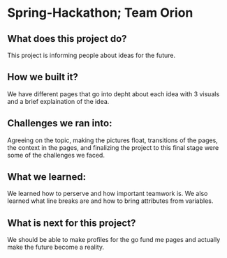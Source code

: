 # Spring-Hackathon; Team Orion 
## What does this project do?
This project is informing people about ideas for the future. 
## How we built it?
We have different pages that go into depht about each idea with 3 visuals and a brief explaination of the idea.
## Challenges we ran into:
Agreeing on the topic, making the pictures float, transitions of the pages, the context in the pages, and finalizing the project to this final stage were some of the challenges we faced.
## What we learned:
We learned how to perserve and how important teamwork is. We also learned what line breaks are and how to bring attributes from variables.
## What is next for this project?
We should be able to make profiles for the go fund me pages and actually make the future become a reality.